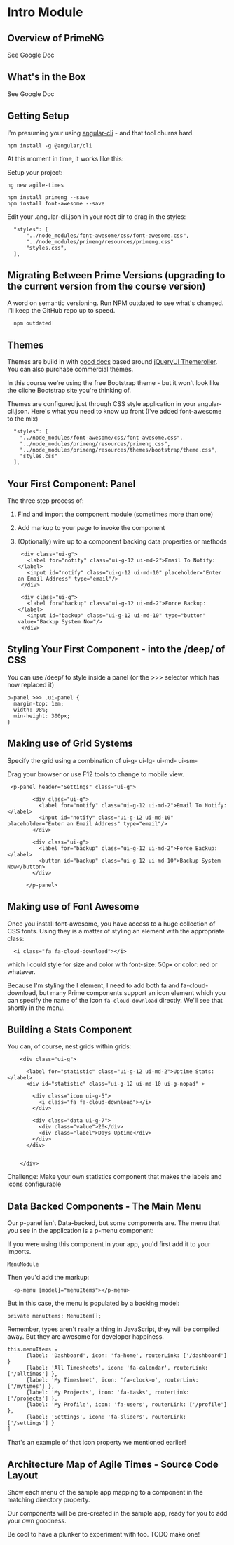 # Intro Module

## Overview of PrimeNG

See Google Doc

## What's in the Box

See Google Doc

## Getting Setup

I'm presuming your using [angular-cli](https://github.com/angular/angular-cli) - and that tool churns hard.

    npm install -g @angular/cli

At this moment in time, it works like this:

Setup your project:

    ng new agile-times
    
    npm install primeng --save
    npm install font-awesome --save

Edit your .angular-cli.json in your root dir to drag in the styles:
    
      "styles": [
          "../node_modules/font-awesome/css/font-awesome.css",
          "../node_modules/primeng/resources/primeng.css"
          "styles.css",
      ],    
      

## Migrating Between Prime Versions (upgrading to the current version from the course version)

A word on semantic versioning. Run NPM outdated to see what's changed. I'll keep the GitHub repo up to speed.

      npm outdated

## Themes

Themes are build in with [good docs](https://www.primefaces.org/primeng/#/theming) based around [jQueryUI Themeroller](https://jqueryui.com/themeroller/). You can also purchase commercial themes.

In this course we're using the free Bootstrap theme - but it won't look like the cliche Bootstrap site you're thinking of. 
 
Themes are configured just through CSS style application in your angular-cli.json. Here's what you need to know up front (I've added font-awesome to the mix)

      "styles": [
        "../node_modules/font-awesome/css/font-awesome.css",
        "../node_modules/primeng/resources/primeng.css",
        "../node_modules/primeng/resources/themes/bootstrap/theme.css",
        "styles.css"
      ],



## Your First Component: Panel

The three step process of:

1. Find and import the component module (sometimes more than one)
1. Add markup to your page to invoke the component
1. (Optionally) wire up to a component backing data properties or methods


      <p-panel header="Settings" class="ui-g">
      
        <div class="ui-g">
          <label for="notify" class="ui-g-12 ui-md-2">Email To Notify:</label>
          <input id="notify" class="ui-g-12 ui-md-10" placeholder="Enter an Email Address" type="email"/>
        </div>
      
        <div class="ui-g">
          <label for="backup" class="ui-g-12 ui-md-2">Force Backup:</label>
          <input id="backup" class="ui-g-12 ui-md-10" type="button" value="Backup System Now"/>
        </div>
      
      </p-panel>



## Styling Your First Component - into the /deep/ of CSS

You can use /deep/ to style inside a panel (or the >>> selector which has now replaced it)

    p-panel >>> .ui-panel {
      margin-top: 1em;
      width: 98%;
      min-height: 300px;
    }

## Making use of Grid Systems

Specify the grid using a combination of ui-g- ui-lg- ui-md- ui-sm-

Drag your browser or use F12 tools to change to mobile view.

     <p-panel header="Settings" class="ui-g">
          
            <div class="ui-g">
              <label for="notify" class="ui-g-12 ui-md-2">Email To Notify:</label>
              <input id="notify" class="ui-g-12 ui-md-10" placeholder="Enter an Email Address" type="email"/>
            </div>
          
            <div class="ui-g">
              <label for="backup" class="ui-g-12 ui-md-2">Force Backup:</label>
              <button id="backup" class="ui-g-12 ui-md-10">Backup System Now</button>
            </div>
          
          </p-panel>


## Making use of Font Awesome

Once you install font-awesome, you have access to a huge collection of CSS fonts. Using they is a matter of styling an element with the appropriate class:

      <i class="fa fa-cloud-download"></i>
      
which I could style for size and color with font-size: 50px or color: red or whatever.

Because I'm styling the I element, I need to add both fa and fa-cloud-download, but many Prime components support an icon element which you can specify the name of the icon `fa-cloud-download` directly. We'll see that shortly in the menu.


## Building a Stats Component

You can, of course, nest grids within grids:

        <div class="ui-g">
      
          <label for="statistic" class="ui-g-12 ui-md-2">Uptime Stats:</label>
          <div id="statistic" class="ui-g-12 ui-md-10 ui-g-nopad" >
      
            <div class="icon ui-g-5">
              <i class="fa fa-cloud-download"></i>
            </div>
      
            <div class="data ui-g-7">
              <div class="value">20</div>
              <div class="label">Days Uptime</div>
            </div>
          </div>
      
      
        </div>

Challenge: Make your own statistics component that makes the labels and icons configurable

## Data Backed Components - The Main Menu

Our p-panel isn't Data-backed, but some components are. The menu that you see in the application is a p-menu component:

If you were using this component in your app, you'd first add it to your imports. 

    MenuModule
    
Then you'd add the markup:    

      <p-menu [model]="menuItems"></p-menu>
      
But in this case, the menu is populated by a backing model:
 
    private menuItems: MenuItem[];
    
Remember, types aren't really a thing in JavaScript, they will be compiled away. But they are awesome for developer happiness.    
    
    this.menuItems = 
          {label: 'Dashboard', icon: 'fa-home', routerLink: ['/dashboard'] }
          {label: 'All Timesheets', icon: 'fa-calendar', routerLink: ['/alltimes'] },
          {label: 'My Timesheet', icon: 'fa-clock-o', routerLink: ['/mytimes'] },
          {label: 'My Projects', icon: 'fa-tasks', routerLink: ['/projects'] },
          {label: 'My Profile', icon: 'fa-users', routerLink: ['/profile'] },
          {label: 'Settings', icon: 'fa-sliders', routerLink: ['/settings'] }
    ]

That's an example of that icon property we mentioned earlier!


## Architecture Map of Agile Times - Source Code Layout

Show each menu of the sample app mapping to a component in the matching directory property.

Our components will be pre-created in the sample app, ready for you to add your own goodness.

Be cool to have a plunker to experiment with too. TODO make one!


